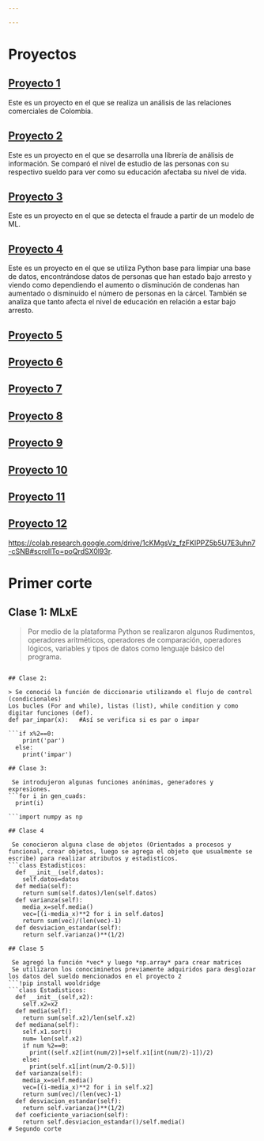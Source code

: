 ```yaml
---

---
```


# Proyectos
## [Proyecto 1](.\proyecto1.md)
Este es un proyecto en el que se realiza un análisis de las relaciones comerciales de Colombia.
## [Proyecto 2]()
Este es un proyecto en el que se desarrolla una librería de análisis de información. Se comparó el nivel de estudio de las personas con su respectivo sueldo para ver como su educación afectaba su nivel de vida.  
## [Proyecto 3]()
Este es un proyecto en el que se detecta el fraude a partir de un modelo de ML.
## [Proyecto 4]()
Este es un proyecto en el que se utiliza Python base para limpiar una base de datos, encontrándose datos de personas que han estado bajo arresto y viendo como dependiendo el aumento o disminución de condenas han aumentado o disminuido el número de personas en la cárcel. También se analiza que tanto afecta el nivel de educación en relación a estar bajo arresto.

## [Proyecto 5]()

## [Proyecto 6]()

## [Proyecto 7]()

## [Proyecto 8]()

## [Proyecto 9]()

## [Proyecto 10]()

## [Proyecto 11]()

## [Proyecto 12]()

https://colab.research.google.com/drive/1cKMgsVz_fzFKlPPZ5b5U7E3uhn7-cSNB#scrollTo=poQrdSX0l93r.



# Primer corte

## Clase 1: MLxE

> Por medio de la plataforma Python se realizaron algunos Rudimentos, operadores aritméticos, operadores de comparación, operadores lógicos, variables y tipos de datos como lenguaje básico del programa.


```print('Hola,mundo)

## Clase 2:

> Se conoció la función de diccionario utilizando el flujo de control (condicionales)  
Los bucles (For and while), listas (list), while condition y como digitar funciones (def).
def par_impar(x):   #Así se verifica si es par o impar

```if x%2==0:
    print('par')
  else:
    print('impar')
    
## Clase 3:

 Se introdujeron algunas funciones anónimas, generadores y expresiones.
```for i in gen_cuads:
  print(i)

```import numpy as np

## Clase 4

 Se conocieron alguna clase de objetos (Orientados a procesos y funcional, crear objetos, luego se agrega el objeto que usualmente se escribe) para realizar atributos y estadistícos.
```class Estadisticos:
  def __init__(self,datos):
    self.datos=datos
  def media(self):
    return sum(self.datos)/len(self.datos)
  def varianza(self):
    media_x=self.media()
    vec=[(i-media_x)**2 for i in self.datos]
    return sum(vec)/(len(vec)-1)
  def desviacion_estandar(self):
    return self.varianza()**(1/2)

## Clase 5

 Se agregó la función *vec* y luego *np.array* para crear matrices
 Se utilizaron los conociminetos previamente adquiridos para desglozar los datos del sueldo mencionados en el proyecto 2  
```!pip install wooldridge
```class Estadisticos:
  def __init__(self,x2):
    self.x2=x2
  def media(self):
    return sum(self.x2)/len(self.x2)
  def mediana(self):
    self.x1.sort()
    num= len(self.x2)
    if num %2==0:
      print((self.x2[int(num/2)]+self.x1[int(num/2)-1])/2)
    else:
      print(self.x1[int(num/2-0.5)])
  def varianza(self):
    media_x=self.media()
    vec=[(i-media_x)**2 for i in self.x2]
    return sum(vec)/(len(vec)-1)
  def desviacion_estandar(self):
    return self.varianza()**(1/2)
  def coeficiente_variacion(self):
    return self.desviacion_estandar()/self.media()
# Segundo corte


